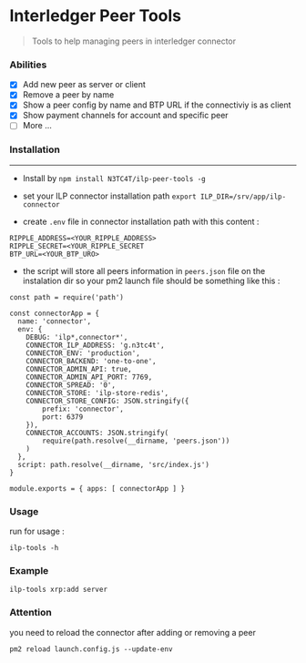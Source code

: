 # Interledger Peer Tools
> Tools to help managing peers in interledger connector

### Abilities

- [x] Add new peer as server or client 
- [x] Remove a peer by name
- [x] Show a peer config by name and BTP URL if the connectiviy is as client 
- [x] Show payment channels for account and specific peer
- [ ] More ...

### Installation
------------

* Install by ``npm install N3TC4T/ilp-peer-tools -g``

* set your ILP connector installation path ``export ILP_DIR=/srv/app/ilp-connector``

* create ``.env`` file in connector installation path with this content :

```
RIPPLE_ADDRESS=<YOUR_RIPPLE_ADDRESS>
RIPPLE_SECRET=<YOUR_RIPPLE_SECRET
BTP_URL=<YOUR_BTP_URO>
```

* the script will store all peers information in `peers.json` file on the instalation dir so your pm2 launch file should be something like this :

```
const path = require('path')

const connectorApp = {
  name: 'connector',
  env: {
    DEBUG: 'ilp*,connector*',
    CONNECTOR_ILP_ADDRESS: 'g.n3tc4t',
    CONNECTOR_ENV: 'production',
    CONNECTOR_BACKEND: 'one-to-one',
    CONNECTOR_ADMIN_API: true,
    CONNECTOR_ADMIN_API_PORT: 7769,
    CONNECTOR_SPREAD: '0',
    CONNECTOR_STORE: 'ilp-store-redis',
    CONNECTOR_STORE_CONFIG: JSON.stringify({
        prefix: 'connector',
        port: 6379
    }),
    CONNECTOR_ACCOUNTS: JSON.stringify(
        require(path.resolve(__dirname, 'peers.json'))
    )
  },
  script: path.resolve(__dirname, 'src/index.js')
}

module.exports = { apps: [ connectorApp ] }
```



### Usage

run for usage :

```ilp-tools -h```

### Example

```ilp-tools xrp:add server```

### Attention

you need to reload the connector after adding or removing a peer 

```pm2 reload launch.config.js --update-env```




